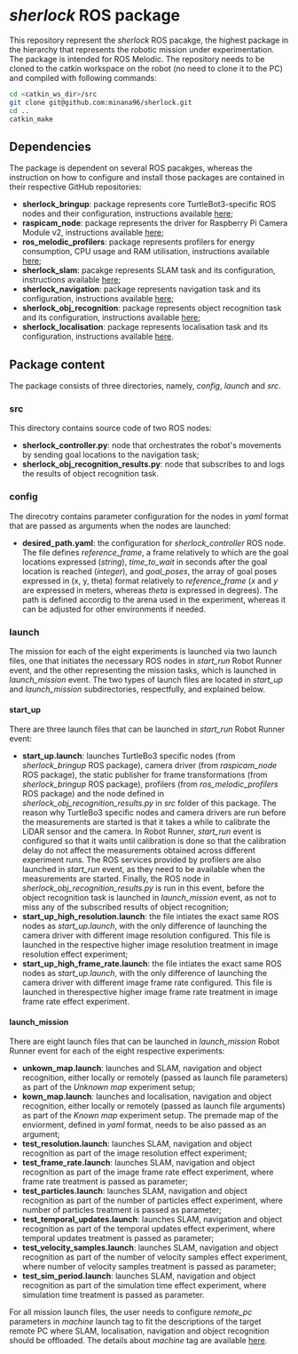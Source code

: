 # *sherlock* ROS package

This repository represent the *sherlock* ROS pacakge, the highest package in the hierarchy that represents the robotic mission under experimentation. The package is intended for ROS Melodic. The repository needs to be cloned to the catkin workspace on the robot (no need to clone it to the PC) and compiled with following commands:
```bash
cd <catkin_ws_dir>/src
git clone git@github.com:minana96/sherlock.git
cd ..
catkin_make
```

## Dependencies

The package is dependent on several ROS pacakges, whereas the instruction on how to configure and install those packages are contained in their respective GitHub repositories:
- **sherlock_bringup**: package represents core TurtleBot3-specific ROS nodes and their configuration, instructions available [here](https://github.com/minana96/sherlock_bringup);
- **raspicam_node**: package represents the driver for Raspberry Pi Camera Module v2, instructions available [here](https://github.com/minana96/raspicam_node);
- **ros_melodic_profilers**: package represents profilers for energy consumption, CPU usage and RAM utilisation, instructions available [here](https://github.com/minana96/ros_melodic_profilers);
- **sherlock_slam**: pacakge represents SLAM task and its configuration, instructions available [here](https://github.com/minana96/sherlock_slam);
- **sherlock_navigation**: package represents navigation task and its configuration, instructions available [here](https://github.com/minana96/sherlock_navigation);
- **sherlock_obj_recognition**: package represents object recognition task and its configuration, instructions available [here](https://github.com/minana96/sherlock_obj_recognition);
- **sherlock_localisation**: package represents localisation task and its configuration, instructions available [here](https://github.com/minana96/sherlock_localisation).

## Package content

The package consists of three directories, namely, *config*, *launch* and *src*.

### src

This directory contains source code of two ROS nodes:
- **sherlock_controller.py**: node that orchestrates the robot's movements by sending goal locations to the navigation task;
- **sherlock_obj_recognition_results.py**: node that subscribes to and logs the results of object recognition task.

### config

The direcotry contains parameter configuration for the nodes in *yaml* format that are passed as arguments when the nodes are launched:
- **desired_path.yaml**: the configuration for *sherlock_controller* ROS node. The file defines *reference_frame*, a frame relatively to which are the goal locations expressed (*string*), *time_to_wait* in seconds after the goal location is reached (*integer*), and *goal_poses*, the array of goal poses expressed in (x, y, theta) format relatively to *reference_frame* (*x* and *y* are expressed in meters, whereas *theta* is expressed in degrees). The path is defined accordig to the arena used in the experiment, whereas it can be adjusted for other environments if needed.

### launch

The mission for each of the eight experiments is launched via two launch files, one that initiates the necessary ROS nodes in *start_run* Robot Runner event, and the other representing the mission tasks, which is launched in *launch_mission* event. The two types of launch files are located in *start_up* and *launch_mission* subdirectories, respectfully, and explained below.

#### start_up

There are three launch files that can be launched in *start_run* Robot Runner event:
- **start_up.launch**: launches TurtleBo3 specific nodes (from *sherlock_bringup* ROS package), camera driver (from *raspicam_node* ROS package), the static publisher for frame transformations (from *sherlock_bringup* ROS package), profilers (from *ros_melodic_profilers* ROS package) and the node defined in *sherlock_obj_recognition_results.py* in *src* folder of this package. The reason why TurtleBo3 specific nodes and camera drivers are run before the measurements are started is that it takes a while to calibrate the LiDAR sensor and the camera. In Robot Runner, *start_run* event is configured so that it waits until calibration is done so that the calibration delay do not affect the measurements obtained across different experiment runs. The ROS services provided by profilers are also launched in *start_run* event, as they need to be available when the measurements are started. Finally, the ROS node in *sherlock_obj_recognition_results.py* is run in this event, before the object recognition task is launched in *launch_mission* event, as not to miss any of the subscribed results of object recognition;
- **start_up_high_resolution.launch**: the file intiates the exact same ROS nodes as *start_up.launch*, with the only difference of launching the camera driver with different image resolution configured. This file is launched in the respective higher image resolution treatment in image resolution effect experiment;
- **start_up_high_frame_rate.launch**: the file intiates the exact same ROS nodes as *start_up.launch*, with the only difference of launching the camera driver with different image frame rate configured. This file is launched in therespective higher image frame rate treatment in image frame rate effect experiment. 

#### launch_mission

There are eight launch files that can be launched in *launch_mission* Robot Runner event for each of the eight respective experiments:
- **unkown_map.launch**: launches and SLAM, navigation and object recognition, either locally or remotely (passed as launch file parameters) as part of the *Unknown map* experiment setup;
- **kown_map.launch**: launches and localisation, navigation and object recognition, either locally or remotely (passed as launch file arguments) as part of the *Known map* experiment setup. The premade map of the enviorment, defined in *yaml* format, needs to be also passed as an argument;
- **test_resolution.launch**: launches SLAM, navigation and object recognition as part of the image resolution effect experiment;
- **test_frame_rate.launch**: launches SLAM, navigation and object recognition as part of the image frame rate effect experiment, where frame rate treatment is passed as parameter;
- **test_particles.launch**: launches SLAM, navigation and object recognition as part of the number of particles effect experiment, where number of particles treatment is passed as parameter;
- **test_temporal_updates.launch**: launches SLAM, navigation and object recognition as part of the temporal updates effect experiment, where temporal updates treatment is passed as parameter;
- **test_velocity_samples.launch**: launches SLAM, navigation and object recognition as part of the number of velocity samples effect experiment, where number of velocity samples treatment is passed as parameter;
- **test_sim_period.launch**: launches SLAM, navigation and object recognition as part of the simulation time effect experiment, where simulation time treatment is passed as parameter.

For all mission launch files, the user needs to configure *remote_pc* parameters in *machine* launch tag to fit the descriptions of the target remote PC where SLAM, localisation, navigation and object recognition should be offloaded. The details about *machine* tag are available [here](http://wiki.ros.org/roslaunch/XML/machine).  
